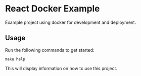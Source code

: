 # React Docker Example
Example project using docker for development and deployment.

## Usage
Run the following commands to get started:
```
make help
```
This will display information on how to use this project.
